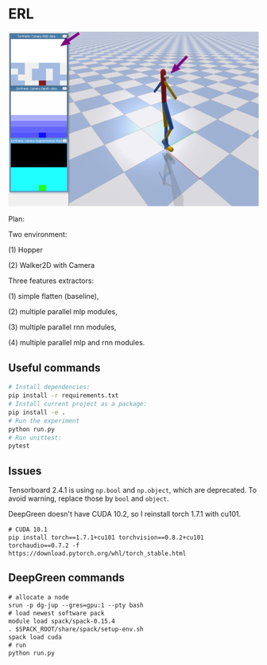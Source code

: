 # ERL

![screenshot](images/walker2d_with_camera.png)

Plan:

Two environment:

(1) Hopper

(2) Walker2D with Camera

Three features extractors:

(1) simple flatten (baseline), 

(2) multiple parallel mlp modules, 

(3) multiple parallel rnn modules,

(4) multiple parallel mlp and rnn modules.

<!-- # Progress

Save 10k camera images during RL training, train a VAE to reconstruct them.

![VAE reconstructs camera image](images/vae_reconstructions.png) -->

## Useful commands

```bash
# Install dependencies:
pip install -r requirements.txt
# Install current project as a package:
pip install -e .
# Run the experiment
python run.py
# Run unittest:
pytest

```
## Issues
Tensorboard 2.4.1 is using `np.bool` and `np.object`, which are deprecated. 
To avoid warning, replace those by `bool` and `object`.

DeepGreen doesn't have CUDA 10.2, so I reinstall torch 1.7.1 with cu101.
```
# CUDA 10.1
pip install torch==1.7.1+cu101 torchvision==0.8.2+cu101 torchaudio==0.7.2 -f https://download.pytorch.org/whl/torch_stable.html
```
## DeepGreen commands

```
# allocate a node
srun -p dg-jup --gres=gpu:1 --pty bash
# load newest software pack
module load spack/spack-0.15.4
. $SPACK_ROOT/share/spack/setup-env.sh
spack load cuda
# run
python run.py
```

<!-- ## GitHub working flow

```
# Starting a new task
git checkout -b developing
git push --set-upstream origin developing
# Do the work with auto-commit (add a preLaunchTask and a short hand command `cmp`)
git cmp "auto-save"
# Done. Tested.
# pull a request.
gh pr create --title "update description" --body ""
# merge to master
gh pr merge developing --body "update description" --squash --delete-branch
# update local version
git pull
``` -->
